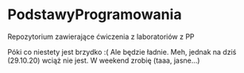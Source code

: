 # PodstawyProgramowania
Repozytorium zawierające ćwiczenia z laboratoriów z PP


Póki co niestety jest brzydko :( 
Ale będzie ładnie. Meh, jednak na dziś (29.10.20) wciąż nie jest.
W weekend zrobię (taaa, jasne...)
